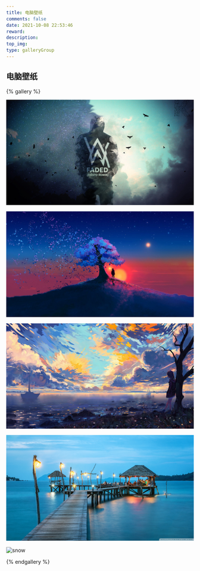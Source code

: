 ```yaml
---
title: 电脑壁纸
comments: false
date: 2021-10-08 22:53:46
reward:
description:
top_img:
type: galleryGroup
---
```

<style>
.page-title {
    display: none;
  }
</style>
## 电脑壁纸

{% gallery %}

![faded](../../img/wallpaper/faded.jpg)

![Boy Standing under Tree at Sunset](../../img/wallpaper/tree.jpg)

![sunshine](../../img/wallpaper/sunshine.jpg)

![sea](../../img/wallpaper/sea.jpg)

![snow](../../img/wallpaper/snow.jpg)

{% endgallery %}

